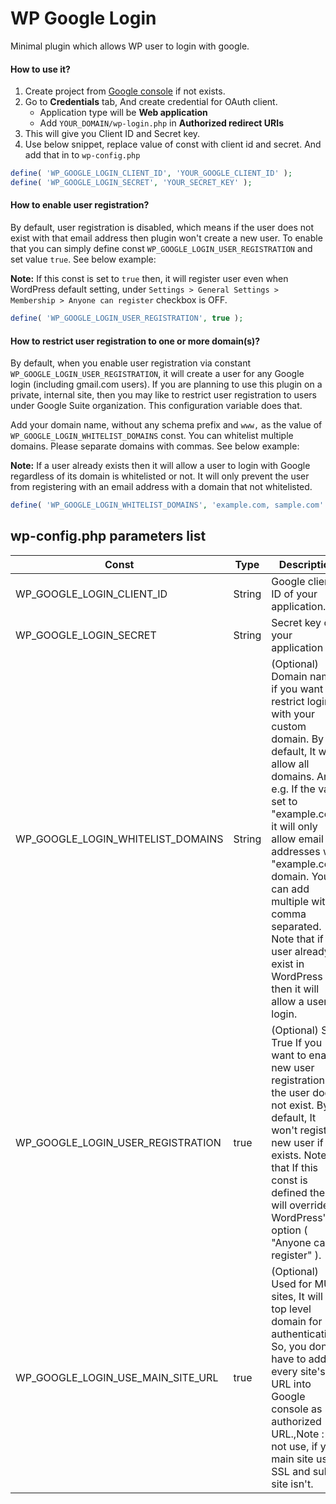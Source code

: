 # WP Google Login

Minimal plugin which allows WP user to login with google.

#### How to use it?

1. Create project from [Google console](https://console.developers.google.com/apis/dashboard) if not exists.
2. Go to **Credentials** tab, And create credential for OAuth client.
    * Application type will be **Web application**
    * Add `YOUR_DOMAIN/wp-login.php` in **Authorized redirect URIs**
3. This will give you Client ID and Secret key.
4. Use below snippet, replace value of const with client id and secret. And add that in to `wp-config.php` 

```php
define( 'WP_GOOGLE_LOGIN_CLIENT_ID', 'YOUR_GOOGLE_CLIENT_ID' );
define( 'WP_GOOGLE_LOGIN_SECRET', 'YOUR_SECRET_KEY' );
```

#### How to enable user registration?
By default, user registration is disabled, which means if the user does not exist with that email address then plugin won't create a new user. To enable that you can simply define const `WP_GOOGLE_LOGIN_USER_REGISTRATION` and set value `true`. See below example:

**Note:** If this const is set to `true` then, it will register user even when WordPress default setting, under `Settings > General Settings > Membership > Anyone can register` checkbox is OFF.

```php
define( 'WP_GOOGLE_LOGIN_USER_REGISTRATION', true );
```

#### How to restrict user registration to one or more domain(s)?

By default, when you enable user registration via constant `WP_GOOGLE_LOGIN_USER_REGISTRATION`, it will create a user for any Google login (including gmail.com users). If you are planning to use this plugin on a private, internal site, then you may like to restrict user registration to users under Google Suite organization. This configuration variable does that.

Add your domain name, without any schema prefix and `www,` as the value of `WP_GOOGLE_LOGIN_WHITELIST_DOMAINS` const. You can whitelist multiple domains. Please separate domains with commas. See below example:

**Note:** If a user already exists then it will allow a user to login with Google regardless of its domain is whitelisted or not. It will only prevent the user from registering with an email address with a domain that not whitelisted.
 
```php
define( 'WP_GOOGLE_LOGIN_WHITELIST_DOMAINS', 'example.com, sample.com' );
```

## wp-config.php parameters list

| Const                             | Type   | Description                                                                                                                                                                                                                                                                                                                                                |
|-----------------------------------|--------|------------------------------------------------------------------------------------------------------------------------------------------------------------------------------------------------------------------------------------------------------------------------------------------------------------------------------------------------------------|
| WP_GOOGLE_LOGIN_CLIENT_ID         | String | Google client ID of your application.                                                                                                                                                                                                                                                                                                                      |
| WP_GOOGLE_LOGIN_SECRET            | String | Secret key of your application                                                                                                                                                                                                                                                                                                                             |
| WP_GOOGLE_LOGIN_WHITELIST_DOMAINS | String | (Optional) Domain name if you want to restrict login with your custom domain. By default, It will allow all domains. An e.g. If the value set to "example.com" it will only allow email addresses with "example.com" domain. You can add multiple with comma separated. Note that if a user already exist in WordPress then it will allow a user to login. |
| WP_GOOGLE_LOGIN_USER_REGISTRATION | true   | (Optional) Set True If you want to enable new user registration if the user does not exist. By default, It won't register new user if not exists. Note that If this const is defined then, It will override WordPress's option ( "Anyone can register" ).                                                                                                  |
| WP_GOOGLE_LOGIN_USE_MAIN_SITE_URL | true   | (Optional) Used for MU sites, It will use top level domain for authentication. So, you don't have to add every site's URL into Google console as authorized URL.,Note : Do not use, if your main site use SSL and sub site isn't.                                                                                                                          |

